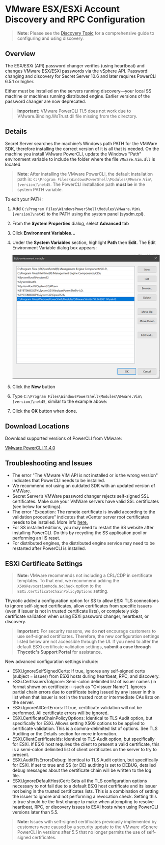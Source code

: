 [title]: # (VMware ESX/ESXi Account Discovery and RPC Configuration)
[tags]: # (Discovery, VMware, ESX/ESXi, rpc)
[priority]: # (1000)

# VMware ESX/ESXi Account Discovery and RPC Configuration

> **Note:** Please see the [Discovery Topic](../../index.md) for a comprehensive guide to configuring and using discovery.

## Overview

The ESX/ESXi (API) password changer verifies (using heartbeat) and changes VMware ESX/ESXi passwords via the vSphere API. Password changing and discovery for Secret Server 10.6 and later requires PowerCLI 6.5.1 or higher.

Either must be installed on the servers running discovery—your local SS machine or machines running distributed engine. Earlier versions of the password changer are now deprecated.

> **Important:** VMware PowerCLI 11.5 does not work due to VMware.Binding.WsTrust.dll file missing from the directory.

## Details

Secret Server searches the machine’s Windows path PATH for the VMWare SDK, therefore installing the correct version of it is all that is needed. On the machine you install VMware PowerCLI, update the Windows "Path" environment variable to include the folder where the file `VMware.Vim.dll` is located.

> **Note:** After installing the VMware PowerCLI, the default installation path is: `C:\Program Files\WindowsPowerShell\Modules\VMware.Vim\[version]\net45`. The PowerCLI installation path **must be** in the system PATH variable.

 To edit your PATH:

1. Add `C:\Program Files\WindowsPowerShell\Modules\VMware.Vim\[version]\net45` to the PATH using the system panel (sysdm.cpl).

1. From the **System Properties** dialog, select **Advanced** tab

1. Click **Environment Variables…**

1. Under the **System Variables** section, highlight **Path** then **Edit**. The Edit Environment Variable dialog box appears:

   ![User-added image](images/clip_image002.png)

1. Click the **New** button

1. Type `C:\Program Files\WindowsPowerShell\Modules\VMware.Vim\[version]\net45`, similar to the example above:

1. Click the **OK** button when done.

## Download Locations

Download supported versions of PowerCLI from VMware:

[VMware PowerCLI 11.4.0](https://code.vmware.com/web/tool/11.4.0/vmware-powercli)

## Troubleshooting and Issues

- The error "The VMware VIM API is not installed or is the wrong version" indicates that PowerCLI needs to be installed.
- We recommend not using an outdated SDK with an updated version of VMWare.
- Secret Server’s VMWare password changer rejects self-signed SSL certificates. Make sure your VMWare servers have valid SSL certificates (see below for settings).
- The error "Exception: The remote certificate is invalid according to the validation procedure" indicates that vCenter server root certificates needs to be installed. More info [here.](https://kb.vmware.com/s/article/2108294)
- For SS installed editions, you may need to restart the SS website after installing PowerCLI. Do this by recycling the SS application pool or performing an IIS reset.
- For distributed engines, the distributed engine service may need to be restarted after PowerCLI is installed.

## ESXi Certificate Settings

> **Note:** VMware recommends not including a CRL/CDP in certificate templates. To that end, we recommend adding the `X509RevocationMode.NoCheck` option to the `ESXi.CertificateChainPolicyOptions` setting.

Thycotic added a configuration option for SS to allow ESXi TLS connections to ignore self-signed certificates, allow certificates from specific issuers (even if issuer is not in trusted certificate lists), or completely skip certificate validation when using ESXi password changer, heartbeat, or discovery.

> **Important:** For security reasons, we do **not** encourage customers to use self-signed certificates. Therefore, the new configuration settings listed below are not accessible through the UI. If you need to alter the default ESXi certificate validation settings, **submit a case through Thycotic's Support Portal** for assistance.

New advanced configuration settings include:

- ESXi.IgnoreSelfSignedCerts: If true, ignores any self-signed certs (subject = issuer) from ESXi hosts during heartbeat, RPC, and discovery.
- ESXi.CertIssuersToIgnore: Semi-colon delimited list of issuer names (in format shown on certificate---such as "O=Issuer Name"). Ignores partial chain errors due to certificate being issued by any issuer in this list when that issuer is not in the trusted root or intermediate CAs lists on the server.
- ESXi.IgnoreAllCertErrors: If true, certificate validation will not be performed. All certificate errors will be ignored.
- ESXi.CertificateChainPolicyOptions: Identical to TLS Audit option, but specifically for ESXi. Allows setting X509 options to be applied to certificate validation. This is a comma-delimited list of options. See TLS Auditing or the Details section for more information.
- ESXi.ClientCertificateIds: identical to TLS Audit option, but specifically for ESXi. If ESXi host requires the client to present a valid certificate, this is a semi-colon delimited list of client certificates on the server to try to present.
- ESXi.AuditTlsErrorsDebug: Identical to TLS Audit option, but specifically for ESXi. If set to true and SS (or DE) auditing is set to DEBUG, detailed debug messages about the certificate chain will be written to the log file.
- ESXi.IgnoreDefaultHostCert: Sets all the TLS configuration options necessary to not fail due to a default ESXi host certificate and its issuer not being in the trusted certificates lists. This is a combination of setting the issuer to ignore and not performing a revocation check. Setting this to true should be the first change to make when attempting to resolve heartbeat, RPC, or discovery issues to ESXi hosts when using PowerCLI versions later than 5.5.

> **Note:** Issues with self-signed certificates previously implemented by customers were caused by a security update to the VMware vSphere PowerCLI in versions after 5.5 that no longer permits the use of self-signed certificates.